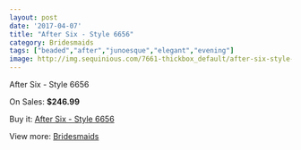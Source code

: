 ```yaml
---
layout: post
date: '2017-04-07'
title: "After Six - Style 6656"
category: Bridesmaids
tags: ["beaded","after","junoesque","elegant","evening"]
image: http://img.sequinious.com/7661-thickbox_default/after-six-style-6656.jpg
---
```

After Six - Style 6656

On Sales: **$246.99**
<a href="https://www.sequinious.com/bridesmaids/3073-after-six-style-6656.html"><amp-img layout="responsive" width="600" height="600" src="//img.sequinious.com/7661-thickbox_default/after-six-style-6656.jpg" alt="After Six - Style 6656 0" /></a>
<a href="https://www.sequinious.com/bridesmaids/3073-after-six-style-6656.html"><amp-img layout="responsive" width="600" height="600" src="//img.sequinious.com/7662-thickbox_default/after-six-style-6656.jpg" alt="After Six - Style 6656 1" /></a>

Buy it: [After Six - Style 6656](https://www.sequinious.com/bridesmaids/3073-after-six-style-6656.html "After Six - Style 6656")

View more: [Bridesmaids](https://www.sequinious.com/3-bridesmaids "Bridesmaids")